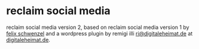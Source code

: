 reclaim social media
====================

reclaim social media version 2, based on reclaim social media version 1 by [felix schwenzel](http://reclaim.fm) and a wordpress plugin by remigi illi <ri@digitaleheimat.de> at [digitaleheimat.de](http://digitaleheimat.de).

